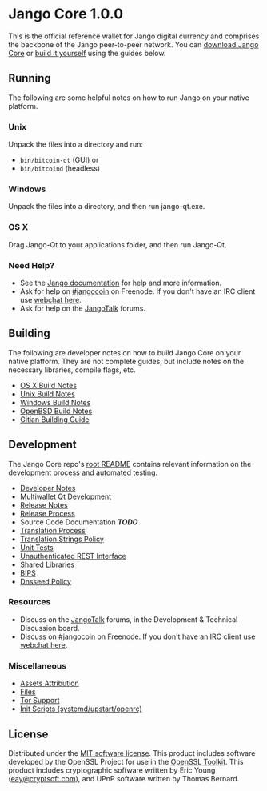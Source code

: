Jango Core 1.0.0
=====================

This is the official reference wallet for Jango digital currency and comprises the backbone of the Jango peer-to-peer network. You can [download Jango Core](https://jangocoin.io) or [build it yourself](#building) using the guides below.

Running
---------------------
The following are some helpful notes on how to run Jango on your native platform.

### Unix

Unpack the files into a directory and run:

- `bin/bitcoin-qt` (GUI) or
- `bin/bitcoind` (headless)

### Windows

Unpack the files into a directory, and then run jango-qt.exe.

### OS X

Drag Jango-Qt to your applications folder, and then run Jango-Qt.

### Need Help?

* See the [Jango documentation](https://jangocoin.atlassian.net/wiki/display/DOC)
for help and more information.
* Ask for help on [#jangocoin](http://webchat.freenode.net?channels=jangocoin) on Freenode. If you don't have an IRC client use [webchat here](http://webchat.freenode.net?channels=jangocoin).
* Ask for help on the [JangoTalk](https://jangotalk.org/) forums.

Building
---------------------
The following are developer notes on how to build Jango Core on your native platform. They are not complete guides, but include notes on the necessary libraries, compile flags, etc.

- [OS X Build Notes](build-osx.md)
- [Unix Build Notes](build-unix.md)
- [Windows Build Notes](build-windows.md)
- [OpenBSD Build Notes](build-openbsd.md)
- [Gitian Building Guide](gitian-building.md)

Development
---------------------
The Jango Core repo's [root README](/README.md) contains relevant information on the development process and automated testing.

- [Developer Notes](developer-notes.md)
- [Multiwallet Qt Development](multiwallet-qt.md)
- [Release Notes](release-notes.md)
- [Release Process](release-process.md)
- Source Code Documentation ***TODO***
- [Translation Process](translation_process.md)
- [Translation Strings Policy](translation_strings_policy.md)
- [Unit Tests](unit-tests.md)
- [Unauthenticated REST Interface](REST-interface.md)
- [Shared Libraries](shared-libraries.md)
- [BIPS](bips.md)
- [Dnsseed Policy](dnsseed-policy.md)

### Resources
* Discuss on the [JangoTalk](https://jangotalk.org/) forums, in the Development & Technical Discussion board.
* Discuss on [#jangocoin](http://webchat.freenode.net/?channels=jangocoin) on Freenode. If you don't have an IRC client use [webchat here](http://webchat.freenode.net/?channels=jangocoin).

### Miscellaneous
- [Assets Attribution](assets-attribution.md)
- [Files](files.md)
- [Tor Support](tor.md)
- [Init Scripts (systemd/upstart/openrc)](init.md)

License
---------------------
Distributed under the [MIT software license](http://www.opensource.org/licenses/mit-license.php).
This product includes software developed by the OpenSSL Project for use in the [OpenSSL Toolkit](https://www.openssl.org/). This product includes
cryptographic software written by Eric Young ([eay@cryptsoft.com](mailto:eay@cryptsoft.com)), and UPnP software written by Thomas Bernard.

